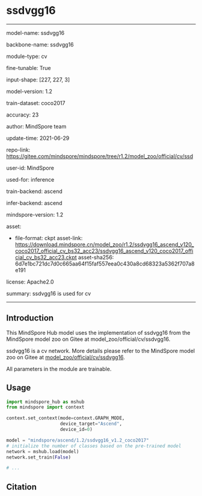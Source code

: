 # ssdvgg16

---

model-name: ssdvgg16

backbone-name: ssdvgg16

module-type: cv

fine-tunable: True

input-shape: [227, 227, 3]

model-version: 1.2

train-dataset: coco2017

accuracy: 23

author: MindSpore team

update-time: 2021-06-29

repo-link: <https://gitee.com/mindspore/mindspore/tree/r1.2/model_zoo/official/cv/ssd>

user-id: MindSpore

used-for: inference

train-backend: ascend

infer-backend: ascend

mindspore-version: 1.2

asset:

-
    file-format: ckpt
    asset-link: <https://download.mindspore.cn/model_zoo/r1.2/ssdvgg16_ascend_v120_coco2017_official_cv_bs32_acc23/ssdvgg16_ascend_v120_coco2017_official_cv_bs32_acc23.ckpt>
    asset-sha256: 6d7e1bc721dc7d0c665aa64f15faf557eea0c430a8cd68323a5362f707a8e191

license: Apache2.0

summary: ssdvgg16 is used for cv

---

## Introduction

This MindSpore Hub model uses the implementation of ssdvgg16 from the MindSpore model zoo on Gitee at model_zoo/official/cv/ssdvgg16.

ssdvgg16 is a cv network. More details please refer to the MindSpore model zoo on Gitee at [model_zoo/official/cv/ssdvgg16](https://gitee.com/mindspore/mindspore/blob/r1.2/model_zoo/official/cv/ssd/README.md).

All parameters in the module are trainable.

## Usage

```python
import mindspore_hub as mshub
from mindspore import context

context.set_context(mode=context.GRAPH_MODE,
                    device_target="Ascend",
                    device_id=0)

model = "mindspore/ascend/1.2/ssdvgg16_v1.2_coco2017"
# initialize the number of classes based on the pre-trained model
network = mshub.load(model)
network.set_train(False)

# ...
```

## Citation
